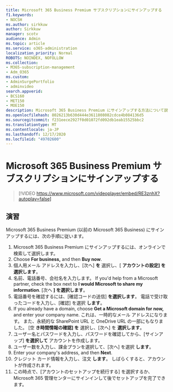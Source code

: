 ```yaml
---
title: Microsoft 365 Business Premium サブスクリプションにサインアップする
f1.keywords:
- NOCSH
ms.author: sirkkuw
author: Sirkkuw
manager: scotv
audience: Admin
ms.topic: article
ms.service: o365-administration
localization_priority: Normal
ROBOTS: NOINDEX, NOFOLLOW
ms.collection:
- M365-subscription-management
- Adm_O365
ms.custom:
- AdminSurgePortfolio
- adminvideo
search.appverid:
- BCS160
- MET150
- MOE150
description: Microsoft 365 Business Premium にサインアップする方法について説明します。
ms.openlocfilehash: 8026213b630d444e3611808082cdce4b084136d5
ms.sourcegitcommit: f231eece2927f0d01072fd092db1eab15525bbc2
ms.translationtype: MT
ms.contentlocale: ja-JP
ms.lasthandoff: 12/17/2020
ms.locfileid: "49702600"
---
```

# <a name="sign-up-for-microsoft-365-business-premium-subscription"></a>Microsoft 365 Business Premium サブスクリプションにサインアップする

> [!VIDEO https://www.microsoft.com/videoplayer/embed/RE3znhX?autoplay=false]

## <a name="try-it"></a>演習

Microsoft 365 Business Premium (以前の Microsoft 365 Business) にサインアップするには、次の手順に従います。

1. Microsoft 365 Business Premium にサインアップするには、オンラインで検索して選択します。
2. Choose  **For business,** and then  **Buy now**.
3. 個人用メール アドレスを入力し、[次へ]  **を** 選択し、[  **アカウントの設定] を選択します**。
4. 名前、電話番号、会社名を入力します。 If you&#39;d help from a Microsoft partner, check the box next to  **I would Microsoft to share my information**. [次へ  **] を選択します**。
5. 電話番号を確認するには、[確認コードの送信]  **を選択します**。 電話で受け取ったコードを入力し、[確認] を選択  **します**。
6. If you already have a domain, choose  **Get a Microsoft domain for now,** and enter your company name. これは、一時的なメール アドレスになります。 また、永続的な SharePoint URL と OneDrive URL の一部にもなりました。 [空  **き時間情報の確認] を** 選択し、[次へ] を  **選択します**。
7. ユーザー名とパスワードを入力し、パスワードを確認してから、[サインアップ]  **を選択して**  アカウントを作成します。
8. ユーザー数を入力し、課金プランを選択して、[次へ] を選択  **します**。
9.  Enter your company&#39;s address, and then  **Next**.
10. クレジット カード情報を入力し、注文  **します**。 しばらくすると、アカウントが作成されます。
11. この時点で、[アカウントのセットアップを続行する] を選択するか、Microsoft 365 管理センターにサインインして後でセットアップを完了できます。